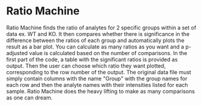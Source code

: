 # Ratio Machine

Ratio Machine finds the ratio of analytes for 2 specific groups within a set of data ex. WT and KO. It then compares whether there is significance in the difference between the ratios of each group and automatically plots the result as a bar plot.
You can calculate as many ratios as you want and a p-adjusted value is calculated based on the number of comparisons. In the first part of the code, a table with the significant ratios is provided as output. Then the user can choose which
ratio they want plotted, corresponding to the row number of the output. The original data file must simply contain columns with the name "Group" with the group names for each row and then the analyte names with their intensities listed for each
sample. Ratio Machine does the heavy lifting to make as many comparisons as one can dream.
